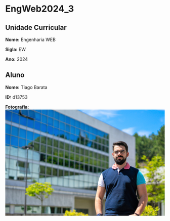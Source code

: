 # EngWeb2024_3

## Unidade Curricular

**Nome:** Engenharia WEB

**Sigla:** EW

**Ano:** 2024

## Aluno

**Nome:** Tiago Barata

**ID:** d13753

**Fotografia:** 
![Fotografia do aluno](./myfoto.jpg)